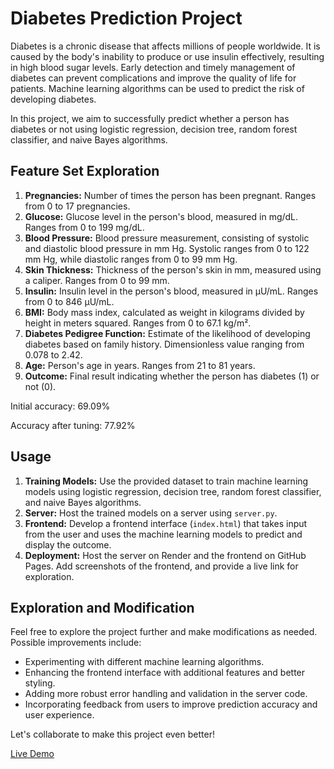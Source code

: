 # Diabetes Prediction Project

Diabetes is a chronic disease that affects millions of people worldwide. It is caused by the body's inability to produce or use insulin effectively, resulting in high blood sugar levels. Early detection and timely management of diabetes can prevent complications and improve the quality of life for patients. Machine learning algorithms can be used to predict the risk of developing diabetes.

In this project, we aim to successfully predict whether a person has diabetes or not using logistic regression, decision tree, random forest classifier, and naive Bayes algorithms.

## Feature Set Exploration

1. **Pregnancies:** Number of times the person has been pregnant. Ranges from 0 to 17 pregnancies.
2. **Glucose:** Glucose level in the person's blood, measured in mg/dL. Ranges from 0 to 199 mg/dL.
3. **Blood Pressure:** Blood pressure measurement, consisting of systolic and diastolic blood pressure in mm Hg. Systolic ranges from 0 to 122 mm Hg, while diastolic ranges from 0 to 99 mm Hg.
4. **Skin Thickness:** Thickness of the person's skin in mm, measured using a caliper. Ranges from 0 to 99 mm.
5. **Insulin:** Insulin level in the person's blood, measured in μU/mL. Ranges from 0 to 846 μU/mL.
6. **BMI:** Body mass index, calculated as weight in kilograms divided by height in meters squared. Ranges from 0 to 67.1 kg/m².
7. **Diabetes Pedigree Function:** Estimate of the likelihood of developing diabetes based on family history. Dimensionless value ranging from 0.078 to 2.42.
8. **Age:** Person's age in years. Ranges from 21 to 81 years.
9. **Outcome:** Final result indicating whether the person has diabetes (1) or not (0).

Initial accuracy: 69.09%

Accuracy after tuning: 77.92%

## Usage

1. **Training Models:** Use the provided dataset to train machine learning models using logistic regression, decision tree, random forest classifier, and naive Bayes algorithms.
2. **Server:** Host the trained models on a server using `server.py`.
3. **Frontend:** Develop a frontend interface (`index.html`) that takes input from the user and uses the machine learning models to predict and display the outcome.
4. **Deployment:** Host the server on Render and the frontend on GitHub Pages. Add screenshots of the frontend, and provide a live link for exploration.

## Exploration and Modification

Feel free to explore the project further and make modifications as needed. Possible improvements include:

- Experimenting with different machine learning algorithms.
- Enhancing the frontend interface with additional features and better styling.
- Adding more robust error handling and validation in the server code.
- Incorporating feedback from users to improve prediction accuracy and user experience.

Let's collaborate to make this project even better!

[Live Demo](https://ankitmalik84.github.io/Diabities_prediction_Project/)
